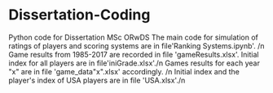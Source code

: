 # Dissertation-Coding
Python code for Dissertation MSc ORwDS
The main code for simulation of ratings of players and scoring systems are in file'Ranking Systems.ipynb'. /n
Game results from 1985-2017 are recorded in file 'gameResults.xlsx'. Initial index for all players are in file'iniGrade.xlsx'./n
Games results for each year "x" are in file 'game_data"x".xlsx' accordingly. /n
Initial index and the player's index of USA players are in file 'USA.xlsx'./n

